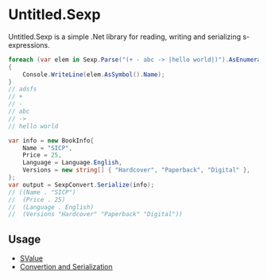 # Untitled.Sexp

Untitled.Sexp is a simple .Net library for reading, writing and serializing s-expressions.

```csharp
foreach (var elem in Sexp.Parse("(+ - abc -> |hello world|)").AsEnumerable())
{
    Console.WriteLine(elem.AsSymbol().Name);
}
// adsfs
// +
// -
// abc
// ->
// hello world

var info = new BookInfo{
    Name = "SICP",
    Price = 25,
    Language = Language.English,
    Versions = new string[] { "Hardcover", "Paperback", "Digital" },
};
var output = SexpConvert.Serialize(info);
// ((Name . "SICP")
//  (Price . 25)
//  (Language . English)
//  (Versions "Hardcover" "Paperback" "Digital"))
```

## Usage

- [SValue](Doc/SValue.md)
- [Convertion and Serialization](Doc/Convertion.md)
